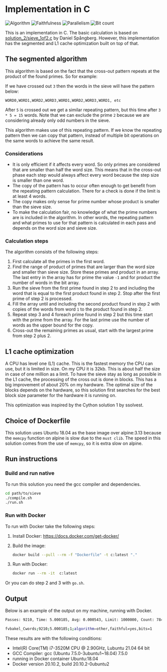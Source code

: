 # Implementation in C

![Algorithm](https://img.shields.io/badge/Algorithm-other-yellowgreen)
![Faithfulness](https://img.shields.io/badge/Faithful-yes-green)
![Parallelism](https://img.shields.io/badge/Parallel-no-green)
![Bit count](https://img.shields.io/badge/Bits-1-green)

This is an implementation in C. The basic calculation is based on [solution_2/sieve_1of2.c](../solution_2/sieve_1of2.c) by Daniel Spångberg. However, this implementation has the segmented and L1 cache optimization built on top of that.

## The segmented algorithm

This algorithm is based on the fact that the cross-out pattern repeats at the product of the found primes. So for example:

If we have crossed out `3` then the words in the sieve will have the pattern below:

`WORD0,WORD1,WORD2,WORD3,WORD1,WORD2,WORD3,WORD1, etc`

After `5` is crossed out we get a similar repeating pattern, but this time after `3 * 5 = 15` words. Note that we can exclude the prime `2` because we are considering already only odd numbers in the sieve.

This algorithm makes use of this repeating pattern. If we know the repeating pattern then we can copy that pattern, instead of multiple bit operations on the same words to achieve the same result.

### Considerations

- It is only efficient if it affects every word. So only primes are considered that are  smaller than half the word size. This means that in the cross-out phase each step would always affect every word because the step size is smaller than one word.
- The copy of the pattern has to occur often enough to get benefit from the repeating pattern calculation. There for a check is done if the limit is at least 4 words.
- The copy makes only sense for prime number whose product is smaller than the sieve size.
- To make the calculation fair, no knowledge of what the prime numbers are is included in the algorithm. In other words, the repeating pattern and what primes to use for that pattern is calculated in each pass and depends on the word size and sieve size.

### Calculation steps

The algorithm consists of the following steps:

1. First calculate all the primes in the first word.
2. Find the range of product of primes that are larger than the word size and smaller than sieve size. Store these primes and product in an array. The last entry in the array has for prime the value `-1` and for product the number of words in the bit array.
3. Run the sieve from the first prime found in step 2 to and including the word that is equal to the first product found in step 2. Stop after the first prime of step 2 is processed.
4. Fill the array until and including the second product found in step 2 with copies of the words from word `1` to the product found in step 2.
5. Repeat step 3 and 4 foreach prime found in step 2 but this time start with the prime from the array. For the last prime use the number of words as the upper bound for the copy.
6. Cross-out the remaining primes as usual, start with the largest prime from step 2 plus 2.

## L1 cache optimization

A CPU has level one (L1) cache. This is the fastest memory the CPU can use, but it is limited in size. On my CPU it is 32kb. This is about half the size in case of one million as a limit. To have the sieve stay as long as possible in the L1 cache, the processing of the cross out is done in blocks. This has a big improvement of about 20% on my hardware. The optimal size of the blocks depends on the hardware, so this solution first searches for the best block size parameter for the hardware it is running on.

This optimization was inspired by the Cython solution 1 by ssolvest.

## Choice of Dockerfile

This solution uses Ubuntu 18.04 as the base image over alpine:3.13 because the `memcpy` function on alpine is slow due to the `must clib`. The speed in this solution comes from the use of  `memcpy`, so it is extra slow on alpine.

## Run instructions

### Build and run native

To run this solution you need the gcc compiler and dependencies.

```bash
cd path/to/sieve
./compile.sh
./run.sh
```

### Run with Docker

To run with Docker take the following steps:

1. Install Docker: <https://docs.docker.com/get-docker/>
2. Build the image:

    ```bash
    docker build --pull --rm -f "Dockerfile" -t c:latest "."
    ```

3. Run with Docker:

    ```bash
    docker run --rm -it  c:latest 
    ```

Or you can do step 2 and 3 with `go.sh`.

## Output

Below is an example of the output on my machine, running with Docker.

```bash
Passes: 9210, Time: 5.000185, Avg: 0.000543, Limit: 1000000, Count: 78498, Valid: True

fvbakel_Cwords;9210;5.000185;1;algorithm=other,faithful=yes,bits=1
```

These results are with the following conditions:

- Intel(R) Core(TM) i7-3520M CPU @ 2.90GHz, Lubuntu 21.04 64 bit
- GCC Compiler: gcc (Ubuntu 7.5.0-3ubuntu1~18.04) 7.5.0
- running in Docker container Ubuntu:18.04
- Docker version 20.10.2, build 20.10.2-0ubuntu2
